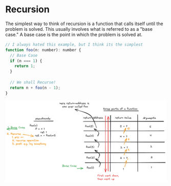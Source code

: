 # Recursion

The simplest way to think of recursion is a function that calls itself until the problem is solved. This usually involves what is referred to as a "base case." A base case is the point in which the problem is solved at.

```js
// I always hated this example, but I think its the simplest
function foo(n: number): number {
  // Base Case
  if (n === 1) {
    return 1;
  }

  // We shall Recurse!
  return n + foo(n - 1);
}
```

![alt text](./Recursion.png)
